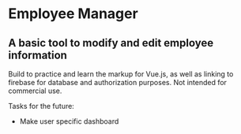 # Employee Manager

## A basic tool to modify and edit employee information

Build to practice and learn the markup for Vue.js, as well as linking to firebase for database and authorization purposes. Not intended for commercial use.

Tasks for the future:

+ Make user specific dashboard

